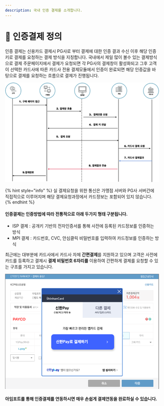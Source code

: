 ```yaml
---
description: 국내 인증 결제를 소개합니다.
---
```


# 📒 인증결제 정의

인증 결제는 신용카드 결제시 PG사로 부터 결제에 대한 인증 결과 수신 이후 해당 인증키로 결제를 요청하는 결제 방식을 지칭합니다. 국내에서 제일 많이 볼수 있는 결제방식으로 결제 주문페이지에서 결제가 요청되면 각 PG사의 결제창이 활성화되고 그후 고객이 선택한 카드사에 따른 카드사 전용 결제모듈에서 인증이 완료되면 해당 인증값을 바탕으로 결제를 요청하는 흐름으로 결제가 진행됩니다.

![일반적인 인증결제 Flow](<../../.gitbook/assets/image (12) (1) (1) (1) (1) (1) (1) (1) (1) (1) (1) (1).png>)

{% hint style="info" %}
실 결제요청을 위한 통신은 가맹점 서버와 PG사 서버간에 직접적으로 이루어지며 해당 결제요청과정에서 카드정보는 포함되어 있지 않습니다.
{% endhint %}

#### 인증결제는 인증방법에 따라 전통적으로 아래 두가지 형태 구분됩니다.

* ISP 결제 : 공개키 기반의 전자인증서를 통해 사전에 등록된 카드정보를 인증하는 방식
* MPI 결제 : 카드번호, CVC, 안심클릭 비밀번호를 입력하여 카드정보를 인증하는 방식

최근에는 대부분에 카드사에서 카드사 자체 **간편결제**를 지원하고 있으며 고객은 사전에 카드를 등록하고 결제시 **결제 비밀번호 6자리를** 이용하여 간편하게 결제를 요청할 수 있는 구조를 가지고 있습니다.

![NHN KCP 인증결제 신한카드 간편 결제 화면](<../../.gitbook/assets/image (7) (1) (1) (1) (1) (1) (1) (1).png>)

#### 아임포트를 통해 인증결제를 연동하시면 매우 손쉽게 결제연동을 완료하실 수 있습니다.
